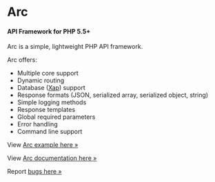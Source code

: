 # Arc
#### API Framework for PHP 5.5+
Arc is a simple, lightweight PHP API framework.

Arc offers:
- Multiple core support
- Dynamic routing
- Database ([Xap](https://github.com/shayanderson/xap)) support
- Response formats (JSON, serialized array, serialized object, string)
- Simple logging methods
- Response templates
- Global required parameters
- Error handling
- Command line support

View [Arc example here &raquo;](https://github.com/shayanderson/arc/wiki/1.-Getting-Started#example)

View [Arc documentation here &raquo;](https://github.com/shayanderson/arc/wiki)

Report [bugs here &raquo;](http://www.shayanderson.com/contact)